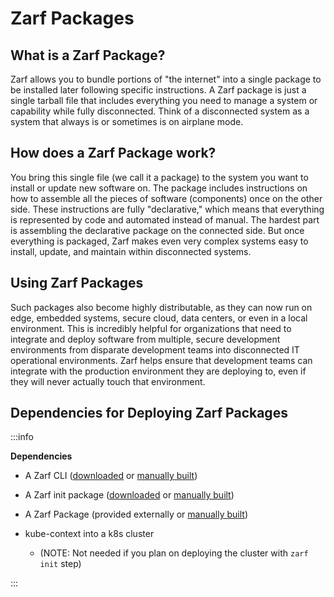 # Zarf Packages

## What is a Zarf Package?

Zarf allows you to bundle portions of "the internet" into a single package to be installed later following specific instructions. A Zarf package is just a single tarball file that includes everything you need to manage a system or capability while fully disconnected. Think of a disconnected system as a system that always is or sometimes is on airplane mode.

## How does a Zarf Package work?

You bring this single file (we call it a package) to the system you want to install or update new software on. The package includes instructions on how to assemble all the pieces of software (components) once on the other side. These instructions are fully "declarative," which means that everything is represented by code and automated instead of manual. The hardest part is assembling the declarative package on the connected side. But once everything is packaged, Zarf makes even very complex systems easy to install, update, and maintain within disconnected systems.

## Using Zarf Packages

Such packages also become highly distributable, as they can now run on edge, embedded systems, secure cloud, data centers, or even in a local environment. This is incredibly helpful for organizations that need to integrate and deploy software from multiple, secure development environments from disparate development teams into disconnected IT operational environments. Zarf helps ensure that development teams can integrate with the production environment they are deploying to, even if they will never actually touch that environment.

## Dependencies for Deploying Zarf Packages

:::info

**Dependencies**

- A Zarf CLI ([downloaded](https://github.com/defenseunicorns/zarf/releases) or [manually built](./user-guide/the-zarf-cli/building-your-own-cli))
- A Zarf init package ([downloaded](https://github.com/defenseunicorns/zarf/releases) or [manually built](./user-guide/the-zarf-cli/building-your-own-cli))
- A Zarf Package (provided externally or [manually built](./user-guide/zarf-packages/zarf-packages#building-a-package))
- kube-context into a k8s cluster

  - (NOTE: Not needed if you plan on deploying the cluster with `zarf init` step)

:::
